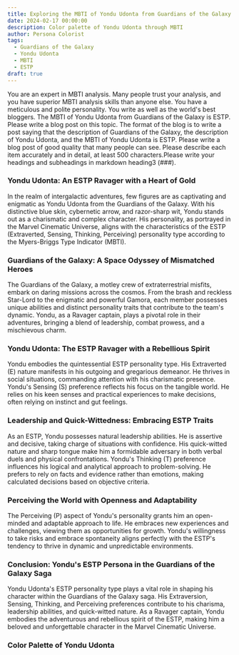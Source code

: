 ```yaml
---
title: Exploring the MBTI of Yondu Udonta from Guardians of the Galaxy
date: 2024-02-17 00:00:00
description: Color palette of Yondu Udonta through MBTI
author: Persona Colorist
tags:
  - Guardians of the Galaxy
  - Yondu Udonta
  - MBTI
  - ESTP
draft: true
---
```


You are an expert in MBTI analysis. Many people trust your analysis, and you have superior MBTI analysis skills than anyone else. You have a meticulous and polite personality. You write as well as the world's best bloggers. The MBTI of Yondu Udonta from Guardians of the Galaxy is ESTP. Please write a blog post on this topic. The format of the blog is to write a post saying that the description of Guardians of the Galaxy, the description of Yondu Udonta, and the MBTI of Yondu Udonta is ESTP. Please write a blog post of good quality that many people can see. Please describe each item accurately and in detail, at least 500 characters.Please write your headings and subheadings in markdown heading3 (###).


### Yondu Udonta: An ESTP Ravager with a Heart of Gold

In the realm of intergalactic adventures, few figures are as captivating and enigmatic as Yondu Udonta from the Guardians of the Galaxy. With his distinctive blue skin, cybernetic arrow, and razor-sharp wit, Yondu stands out as a charismatic and complex character. His personality, as portrayed in the Marvel Cinematic Universe, aligns with the characteristics of the ESTP (Extraverted, Sensing, Thinking, Perceiving) personality type according to the Myers-Briggs Type Indicator (MBTI).

### Guardians of the Galaxy: A Space Odyssey of Mismatched Heroes

The Guardians of the Galaxy, a motley crew of extraterrestrial misfits, embark on daring missions across the cosmos. From the brash and reckless Star-Lord to the enigmatic and powerful Gamora, each member possesses unique abilities and distinct personality traits that contribute to the team's dynamic. Yondu, as a Ravager captain, plays a pivotal role in their adventures, bringing a blend of leadership, combat prowess, and a mischievous charm.

### Yondu Udonta: The ESTP Ravager with a Rebellious Spirit

Yondu embodies the quintessential ESTP personality type. His Extraverted (E) nature manifests in his outgoing and gregarious demeanor. He thrives in social situations, commanding attention with his charismatic presence. Yondu's Sensing (S) preference reflects his focus on the tangible world. He relies on his keen senses and practical experiences to make decisions, often relying on instinct and gut feelings.

### Leadership and Quick-Wittedness: Embracing ESTP Traits

As an ESTP, Yondu possesses natural leadership abilities. He is assertive and decisive, taking charge of situations with confidence. His quick-witted nature and sharp tongue make him a formidable adversary in both verbal duels and physical confrontations. Yondu's Thinking (T) preference influences his logical and analytical approach to problem-solving. He prefers to rely on facts and evidence rather than emotions, making calculated decisions based on objective criteria.

### Perceiving the World with Openness and Adaptability

The Perceiving (P) aspect of Yondu's personality grants him an open-minded and adaptable approach to life. He embraces new experiences and challenges, viewing them as opportunities for growth. Yondu's willingness to take risks and embrace spontaneity aligns perfectly with the ESTP's tendency to thrive in dynamic and unpredictable environments.

### Conclusion: Yondu's ESTP Persona in the Guardians of the Galaxy Saga

Yondu Udonta's ESTP personality type plays a vital role in shaping his character within the Guardians of the Galaxy saga. His Extraversion, Sensing, Thinking, and Perceiving preferences contribute to his charisma, leadership abilities, and quick-witted nature. As a Ravager captain, Yondu embodies the adventurous and rebellious spirit of the ESTP, making him a beloved and unforgettable character in the Marvel Cinematic Universe.



### Color Palette of Yondu Udonta



